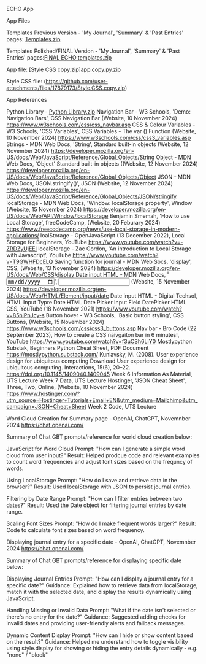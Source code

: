ECHO App  





App Files 

Templates Previous Version - 'My Journal', 'Summary' & 'Past Entries' pages: [Templates.zip](https://github.com/user-attachments/files/17879171/Templates.copy.zip)

Templates Polished/FINAL Version - 'My Journal', 'Summary' & 'Past Entries' pages:[FINAL ECHO templates.zip](https://github.com/user-attachments/files/17889897/FINAL.ECHO.templates.zip)

App file: [Style CSS copy.zip][app copy.py.zip](https://github.com/user-attachments/files/17879175/app.copy.py.zip)

Style CSS file: (https://github.com/user-attachments/files/17879173/Style.CSS.copy.zip)






App References 

Python Library -  [Python Library.zip](https://github.com/user-attachments/files/17879247/Python.Library.zip)
Navigation Bar - W3 Schools, 'Demo: Navigation Bars', CSS Navigation Bar (Website, 10 November 2024) <https://www.w3schools.com/css/css_navbar.asp> 
CSS & Colour Variables - W3 Schools, 'CSS Variables', CSS Variables - The var () Function (Website, 10 November 2024) <https://www.w3schools.com/css/css3_variables.asp> 
Strings - MDN Web Docs, 'String', Standard built-in objects (Website, 12 November 2024) <https://developer.mozilla.org/en-US/docs/Web/JavaScript/Reference/Global_Objects/String> 
Object - MDN Web Docs, 'Object' Standard built-in objects ((Website, 12 November 2024) <https://developer.mozilla.org/en-US/docs/Web/JavaScript/Reference/Global_Objects/Object> 
JSON - MDN Web Docs, 'JSON.stringify()', JSON (Website, 12 November 2024) <https://developer.mozilla.org/en-US/docs/Web/JavaScript/Reference/Global_Objects/JSON/stringify> 
localStorage - MDN Web Docs, 'Window: localStorage property', Window (Website, 15 November 2024) <https://developer.mozilla.org/en-US/docs/Web/API/Window/localStorage> 
Benjamin Smemah, 'How to use Local Storage', freeCodeCamp, (Website, 20 Feburary 2024) <https://www.freecodecamp.org/news/use-local-storage-in-modern-applications/> 
loalStorage - OpenJavaScript (13 December 2022), Local Storage for Beginners, YouTube <https://www.youtube.com/watch?v=-ZRDZyUjEEI> 
localStorage - Zac Gordon, 'An introduction to Local Storage with Javascript', YouTube <https://www.youtube.com/watch?v=T9GWHFDcELQ> 
Saving function for journal - MDN Web Socs, 'display', CSS, (Website, 13 November 2024) <https://developer.mozilla.org/en-US/docs/Web/CSS/display> 
Date input HTML - MDN Web Docs, '<input type="date">', <input> (Website, 15 November 2024) <https://developer.mozilla.org/en-US/docs/Web/HTML/Element/input/date> 
Date input HTML - Digital Techsol, HTML Input Typre Date HTML Date Picker Input Field DatePicker HTML CSS, YouTube (18 November 2021) <https://www.youtube.com/watch?v=85hiPnJcy-s> 
Button hover - W3 Schools, 'Basic button styling', CSS Buttons, (Website, 15 November 2024) <https://www.w3schools.com/css/css3_buttons.asp> 
Nav bar - Bro Code (22 September 2023), How to create a CSS naivgaiton bar in 6 minutes!, YouTube <https://www.youtube.com/watch?v=f3uCSh6LIY0>
Mostlypython Substak, Beginners Python Cheat Sheet, PDF Document <https://mostlypython.substack.com/> 
Kuniavsky, M. (2008). User experience design for ubiquitous computing Download User experience design for ubiquitous computing. Interactions, 15(6), 20–22. https://doi.org/10.1145/1409040.1409045
Week 6 Information As Material, UTS Lecture 
Week 7 Data, UTS Lecture
Hostinger, 'JSON Cheat Sheet', Three, Two, Online, (Website, 10 November 2024) <https://www.hostinger.com/?utm_source=Hostinger+Tutorials+Email+EN&utm_medium=Mailchimp&utm_campaign=JSON+Cheat+Sheet> 
Week 2 Code, UTS Lecture 






Word Cloud Creation for Summary page - OpenAI, ChatGPT, Novemnber 2024 <https://chat.openai.com/> 

Summary of Chat GBT prompts/reference for world cloud creation below: 

JavaScript for Word Cloud
Prompt: "How can I generate a simple word cloud from user input?"
Result: Helped prodcue code and relevant examples to count word frequencies and  adjust font sizes based on the frequncy of words. 

Using LocalStorage
Prompt: "How do I save and retrieve data in the browser?"
Result: Used localStorage with JSON to persist journal entries.

Filtering by Date Range
Prompt: "How can I filter entries between two dates?"
Result: Used the Date object for filtering journal entries by date range.

Scaling Font Sizes
Prompt: "How do I make frequent words larger?"
Result: Code to calculate font sizes based on word frequency.






Displaying journal entry for a specific date - OpenAI, ChatGPT, Novemnber 2024 <https://chat.openai.com/> 

Summary of Chat GBT prompts/reference for displaying specific date below: 

Displaying Journal Entries
Prompt: "How can I display a journal entry for a specific date?"
Guidance: Explained how to retrieve data from localStorage, match it with the selected date, and display the results dynamically using JavaScript.

Handling Missing or Invalid Data
Prompt: "What if the date isn't selected or there's no entry for the date?"
Guidance: Suggested adding checks for invalid dates and providing user-friendly alerts and fallback messages.

Dynamic Content Display
Prompt: "How can I hide or show content based on the result?"
Guidance: Helped me understand how to toggle visibility using style.display for showing or hiding the entry details dynamically - e.g. "none" / "block" 
